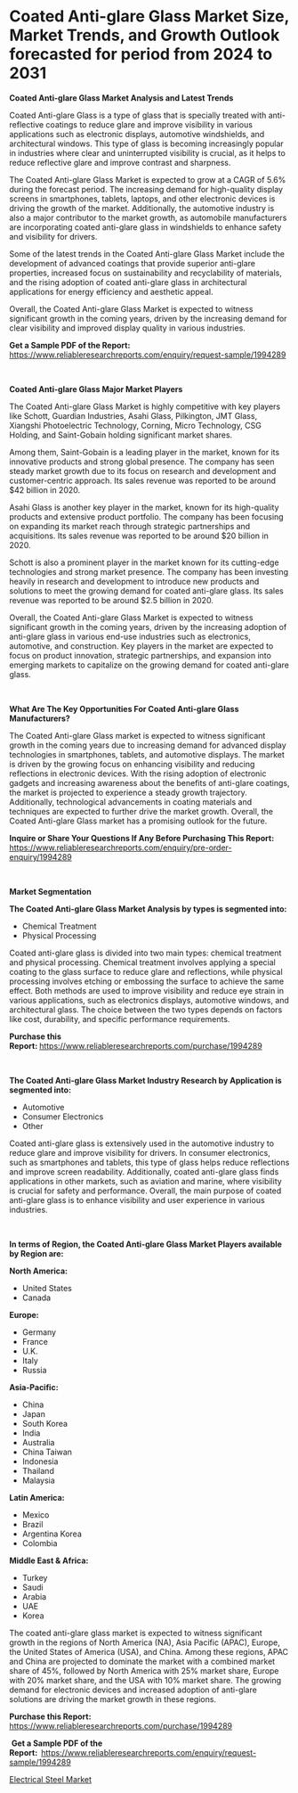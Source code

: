 <p><h1>Coated Anti-glare Glass Market Size, Market Trends, and Growth Outlook forecasted for period from 2024 to 2031</h1></p><p><strong>Coated Anti-glare Glass Market Analysis and Latest Trends</strong></p>
<p><p>Coated Anti-glare Glass is a type of glass that is specially treated with anti-reflective coatings to reduce glare and improve visibility in various applications such as electronic displays, automotive windshields, and architectural windows. This type of glass is becoming increasingly popular in industries where clear and uninterrupted visibility is crucial, as it helps to reduce reflective glare and improve contrast and sharpness.</p><p>The Coated Anti-glare Glass Market is expected to grow at a CAGR of 5.6% during the forecast period. The increasing demand for high-quality display screens in smartphones, tablets, laptops, and other electronic devices is driving the growth of the market. Additionally, the automotive industry is also a major contributor to the market growth, as automobile manufacturers are incorporating coated anti-glare glass in windshields to enhance safety and visibility for drivers.</p><p>Some of the latest trends in the Coated Anti-glare Glass Market include the development of advanced coatings that provide superior anti-glare properties, increased focus on sustainability and recyclability of materials, and the rising adoption of coated anti-glare glass in architectural applications for energy efficiency and aesthetic appeal.</p><p>Overall, the Coated Anti-glare Glass Market is expected to witness significant growth in the coming years, driven by the increasing demand for clear visibility and improved display quality in various industries.</p></p>
<p><strong>Get a Sample PDF of the Report:&nbsp;</strong> <a href="https://www.reliableresearchreports.com/enquiry/request-sample/1994289">https://www.reliableresearchreports.com/enquiry/request-sample/1994289</a></p>
<p>&nbsp;</p>
<p><strong>Coated Anti-glare Glass Major Market Players</strong></p>
<p><p>The Coated Anti-glare Glass Market is highly competitive with key players like Schott, Guardian Industries, Asahi Glass, Pilkington, JMT Glass, Xiangshi Photoelectric Technology, Corning, Micro Technology, CSG Holding, and Saint-Gobain holding significant market shares. </p><p>Among them, Saint-Gobain is a leading player in the market, known for its innovative products and strong global presence. The company has seen steady market growth due to its focus on research and development and customer-centric approach. Its sales revenue was reported to be around $42 billion in 2020.</p><p>Asahi Glass is another key player in the market, known for its high-quality products and extensive product portfolio. The company has been focusing on expanding its market reach through strategic partnerships and acquisitions. Its sales revenue was reported to be around $20 billion in 2020.</p><p>Schott is also a prominent player in the market known for its cutting-edge technologies and strong market presence. The company has been investing heavily in research and development to introduce new products and solutions to meet the growing demand for coated anti-glare glass. Its sales revenue was reported to be around $2.5 billion in 2020.</p><p>Overall, the Coated Anti-glare Glass Market is expected to witness significant growth in the coming years, driven by the increasing adoption of anti-glare glass in various end-use industries such as electronics, automotive, and construction. Key players in the market are expected to focus on product innovation, strategic partnerships, and expansion into emerging markets to capitalize on the growing demand for coated anti-glare glass.</p></p>
<p>&nbsp;</p>
<p><strong>What Are The Key Opportunities For Coated Anti-glare Glass Manufacturers?</strong></p>
<p><p>The Coated Anti-glare Glass market is expected to witness significant growth in the coming years due to increasing demand for advanced display technologies in smartphones, tablets, and automotive displays. The market is driven by the growing focus on enhancing visibility and reducing reflections in electronic devices. With the rising adoption of electronic gadgets and increasing awareness about the benefits of anti-glare coatings, the market is projected to experience a steady growth trajectory. Additionally, technological advancements in coating materials and techniques are expected to further drive the market growth. Overall, the Coated Anti-glare Glass market has a promising outlook for the future.</p></p>
<p><strong>Inquire or Share Your Questions If Any Before Purchasing This Report:</strong> <a href="https://www.reliableresearchreports.com/enquiry/pre-order-enquiry/1994289">https://www.reliableresearchreports.com/enquiry/pre-order-enquiry/1994289</a></p>
<p>&nbsp;</p>
<p><strong>Market Segmentation</strong></p>
<p><strong>The Coated Anti-glare Glass Market Analysis by types is segmented into:</strong></p>
<p><ul><li>Chemical Treatment</li><li>Physical Processing</li></ul></p>
<p><p>Coated anti-glare glass is divided into two main types: chemical treatment and physical processing. Chemical treatment involves applying a special coating to the glass surface to reduce glare and reflections, while physical processing involves etching or embossing the surface to achieve the same effect. Both methods are used to improve visibility and reduce eye strain in various applications, such as electronics displays, automotive windows, and architectural glass. The choice between the two types depends on factors like cost, durability, and specific performance requirements.</p></p>
<p><strong>Purchase this Report:&nbsp;</strong><a href="https://www.reliableresearchreports.com/purchase/1994289">https://www.reliableresearchreports.com/purchase/1994289</a></p>
<p>&nbsp;</p>
<p><strong>The Coated Anti-glare Glass Market Industry Research by Application is segmented into:</strong></p>
<p><ul><li>Automotive</li><li>Consumer Electronics</li><li>Other</li></ul></p>
<p><p>Coated anti-glare glass is extensively used in the automotive industry to reduce glare and improve visibility for drivers. In consumer electronics, such as smartphones and tablets, this type of glass helps reduce reflections and improve screen readability. Additionally, coated anti-glare glass finds applications in other markets, such as aviation and marine, where visibility is crucial for safety and performance. Overall, the main purpose of coated anti-glare glass is to enhance visibility and user experience in various industries.</p></p>
<p>&nbsp;</p>
<p><strong>In terms of Region, the Coated Anti-glare Glass Market Players available by Region are:</strong></p>
<p>
    <p> <strong> North America: </strong>
        <ul>
            <li>United States</li>
            <li>Canada</li>
        </ul>
        </p> 
    <p> <strong> Europe: </strong>
        <ul>
            <li>Germany</li>
            <li>France</li>
            <li>U.K.</li>
            <li>Italy</li>
            <li>Russia</li>
        </ul>
        </p> 
    <p> <strong> Asia-Pacific: </strong>
        <ul>
            <li>China</li>
            <li>Japan</li>
            <li>South Korea</li>
            <li>India</li>
            <li>Australia</li>
            <li>China Taiwan</li>
            <li>Indonesia</li>
            <li>Thailand</li>
            <li>Malaysia</li>
        </ul>
        </p> 
    <p> <strong> Latin America: </strong>
        <ul>
            <li>Mexico</li>
            <li>Brazil</li>
            <li>Argentina Korea</li>
            <li>Colombia</li>
        </ul>
        </p> 
    <p> <strong> Middle East & Africa: </strong>
        <ul>
            <li>Turkey</li>
            <li>Saudi</li>
            <li>Arabia</li>
            <li>UAE</li>
            <li>Korea</li>
        </ul>
    </p>
    </p>
<p><p>The coated anti-glare glass market is expected to witness significant growth in the regions of North America (NA), Asia Pacific (APAC), Europe, the United States of America (USA), and China. Among these regions, APAC and China are projected to dominate the market with a combined market share of 45%, followed by North America with 25% market share, Europe with 20% market share, and the USA with 10% market share. The growing demand for electronic devices and increased adoption of anti-glare solutions are driving the market growth in these regions.</p></p>
<p><strong>Purchase this Report: </strong><a href="https://www.reliableresearchreports.com/purchase/1994289">https://www.reliableresearchreports.com/purchase/1994289</a></p>
<p>&nbsp;<strong>Get a Sample PDF of the Report:&nbsp;&nbsp;</strong><a href="https://www.reliableresearchreports.com/enquiry/request-sample/1994289">https://www.reliableresearchreports.com/enquiry/request-sample/1994289</a></p>
<p><strong></strong></p>
<p><p><a href="https://pretty-mail-caf.notion.site/Electrical-Steel-Market-Research-Report-Unlocks-Analysis-on-the-Market-Financial-Status-Market-Size-a3eaad9635bf4f9ba5142afc52082267">Electrical Steel Market</a></p></p>